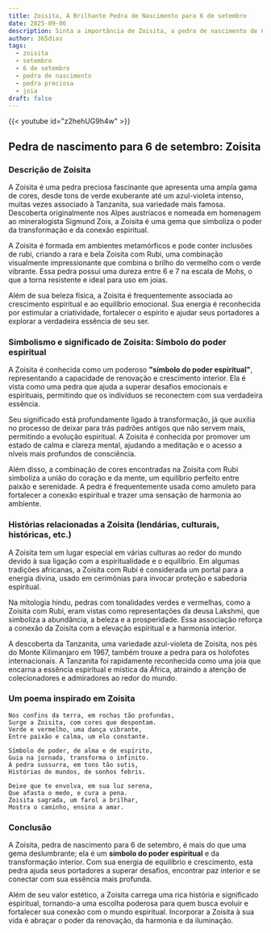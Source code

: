 ```yaml
---
title: Zoisita, A Brilhante Pedra de Nascimento para 6 de setembro
date: 2025-09-06
description: Sinta a importância de Zoisita, a pedra de nascimento de 6 de setembro que simboliza Símbolo do poder espiritual. Deixe que sua beleza e significado iluminem seu dia.
author: 365dias
tags:
  - zoisita
  - setembro
  - 6 de setembro
  - pedra de nascimento
  - pedra preciosa
  - joia
draft: false
---
```


{{< youtube id="z2hehUG9h4w" >}}

## Pedra de nascimento para 6 de setembro: Zoisita

### Descrição de Zoisita

A Zoisita é uma pedra preciosa fascinante que apresenta uma ampla gama de cores, desde tons de verde exuberante até um azul-violeta intenso, muitas vezes associado à Tanzanita, sua variedade mais famosa. Descoberta originalmente nos Alpes austríacos e nomeada em homenagem ao mineralogista Sigmund Zois, a Zoisita é uma gema que simboliza o poder da transformação e da conexão espiritual.

A Zoisita é formada em ambientes metamórficos e pode conter inclusões de rubi, criando a rara e bela Zoisita com Rubi, uma combinação visualmente impressionante que combina o brilho do vermelho com o verde vibrante. Essa pedra possui uma dureza entre 6 e 7 na escala de Mohs, o que a torna resistente e ideal para uso em joias.

Além de sua beleza física, a Zoisita é frequentemente associada ao crescimento espiritual e ao equilíbrio emocional. Sua energia é reconhecida por estimular a criatividade, fortalecer o espírito e ajudar seus portadores a explorar a verdadeira essência de seu ser.

### Simbolismo e significado de Zoisita: Símbolo do poder espiritual

A Zoisita é conhecida como um poderoso **"símbolo do poder espiritual"**, representando a capacidade de renovação e crescimento interior. Ela é vista como uma pedra que ajuda a superar desafios emocionais e espirituais, permitindo que os indivíduos se reconectem com sua verdadeira essência.

Seu significado está profundamente ligado à transformação, já que auxilia no processo de deixar para trás padrões antigos que não servem mais, permitindo a evolução espiritual. A Zoisita é conhecida por promover um estado de calma e clareza mental, ajudando a meditação e o acesso a níveis mais profundos de consciência.

Além disso, a combinação de cores encontradas na Zoisita com Rubi simboliza a união do coração e da mente, um equilíbrio perfeito entre paixão e serenidade. A pedra é frequentemente usada como amuleto para fortalecer a conexão espiritual e trazer uma sensação de harmonia ao ambiente.

### Histórias relacionadas a Zoisita (lendárias, culturais, históricas, etc.)

A Zoisita tem um lugar especial em várias culturas ao redor do mundo devido à sua ligação com a espiritualidade e o equilíbrio. Em algumas tradições africanas, a Zoisita com Rubi é considerada um portal para a energia divina, usado em cerimônias para invocar proteção e sabedoria espiritual.

Na mitologia hindu, pedras com tonalidades verdes e vermelhas, como a Zoisita com Rubi, eram vistas como representações da deusa Lakshmi, que simboliza a abundância, a beleza e a prosperidade. Essa associação reforça a conexão da Zoisita com a elevação espiritual e a harmonia interior.

A descoberta da Tanzanita, uma variedade azul-violeta de Zoisita, nos pés do Monte Kilimanjaro em 1967, também trouxe a pedra para os holofotes internacionais. A Tanzanita foi rapidamente reconhecida como uma joia que encarna a essência espiritual e mística da África, atraindo a atenção de colecionadores e admiradores ao redor do mundo.

### Um poema inspirado em Zoisita

```
Nos confins da terra, em rochas tão profundas,  
Surge a Zoisita, com cores que despontam.  
Verde e vermelho, uma dança vibrante,  
Entre paixão e calma, um elo constante.

Símbolo de poder, de alma e de espírito,  
Guia na jornada, transforma o infinito.  
A pedra sussurra, em tons tão sutis,  
Histórias de mundos, de sonhos febris.

Deixe que te envolva, em sua luz serena,  
Que afasta o medo, e cura a pena.  
Zoisita sagrada, um farol a brilhar,  
Mostra o caminho, ensina a amar.
```

### Conclusão

A Zoisita, pedra de nascimento para 6 de setembro, é mais do que uma gema deslumbrante; ela é um **símbolo do poder espiritual** e da transformação interior. Com sua energia de equilíbrio e crescimento, esta pedra ajuda seus portadores a superar desafios, encontrar paz interior e se conectar com sua essência mais profunda.

Além de seu valor estético, a Zoisita carrega uma rica história e significado espiritual, tornando-a uma escolha poderosa para quem busca evoluir e fortalecer sua conexão com o mundo espiritual. Incorporar a Zoisita à sua vida é abraçar o poder da renovação, da harmonia e da iluminação.